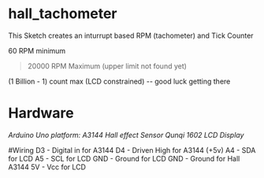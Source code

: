 # hall_tachometer
This Sketch creates an inturrupt based RPM (tachometer) and Tick Counter

60 RPM minimum
>20000 RPM Maximum (upper limit not found yet)

(1 Billion - 1) count max (LCD constrained) -- good luck getting there

# Hardware
*Arduino Uno platform:*
*A3144 Hall effect Sensor*
*Qunqi 1602 LCD Display*

#Wiring
D3  - Digital in for A3144
D4  - Driven High for A3144 (+5v)
A4  - SDA for LCD
A5  - SCL for LCD
GND - Ground for LCD
GND - Ground for Hall A3144
5V  - Vcc for LCD
